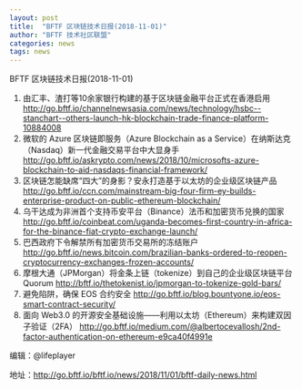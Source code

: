 ```yaml
---
layout: post
title:  "BFTF 区块链技术日报(2018-11-01)"
author: "BFTF 技术社区联盟"
categories: news
tags: news
---
```




BFTF 区块链技术日报(2018-11-01)

1. 由汇丰、渣打等10余家银行构建的基于区块链金融平台正式在香港启用 <http://go.bftf.io/channelnewsasia.com/news/technology/hsbc--stanchart--others-launch-hk-blockchain-trade-finance-platform-10884008>
2. 微软的 Azure 区块链即服务（Azure Blockchain as a Service）在纳斯达克（Nasdaq）新一代金融交易平台中大显身手 <http://go.bftf.io/askrypto.com/news/2018/10/microsofts-azure-blockchain-to-aid-nasdaqs-financial-framework/>
3. 区块链怎能缺席“四大”的身影？安永打造基于以太坊的企业级区块链产品 <http://go.bftf.io/ccn.com/mainstream-big-four-firm-ey-builds-enterprise-product-on-public-ethereum-blockchain/>
4. 乌干达成为非洲首个支持币安平台（Binance）法币和加密货币兑换的国家 <http://go.bftf.io/coinbeat.com/uganda-becomes-first-country-in-africa-for-the-binance-fiat-crypto-exchange-launch/>
5. 巴西政府下令解禁所有加密货币交易所的冻结账户 <http://go.bftf.io/news.bitcoin.com/brazilian-banks-ordered-to-reopen-cryptocurrency-exchanges-frozen-accounts/>
6. 摩根大通（JPMorgan）将金条上链（tokenize）到自己的企业级区块链平台 Quorum <http://bftf.io/thetokenist.io/jpmorgan-to-tokenize-gold-bars/>
7. 避免陷阱，确保 EOS 合约安全 <http://go.bftf.io/blog.bountyone.io/eos-smart-contract-security/>
8. 面向 Web3.0 的开源安全基础设施——利用以太坊（Ethereum）来构建双因子验证（2FA） <http://go.bftf.io/medium.com/@albertocevallosh/2nd-factor-authentication-on-ethereum-e9ca40f4991e>

编辑：@lifeplayer

地址：<http://go.bftf.io/bftf.io/news/2018/11/01/bftf-daily-news.html>



